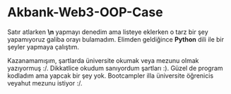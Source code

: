 # Akbank-Web3-OOP-Case
Satır atlarken **\n** yapmayı denedim ama listeye eklerken o tarz bir şey yapamıyoruz galiba orayı bulamadım. Elimden geldiğince **Python** dili ile bir şeyler yapmaya çalıştım.

Kazanamamışım, şartlarda üniversite okumak veya mezunu olmak yazıyormuş :/. Dikkatlice okudum sanıyordum şartları :). Güzel de program kodladım ama yapcak bir şey yok. Bootcampler illa üniversite öğrenicis veyahut mezunu istiyor :/.
